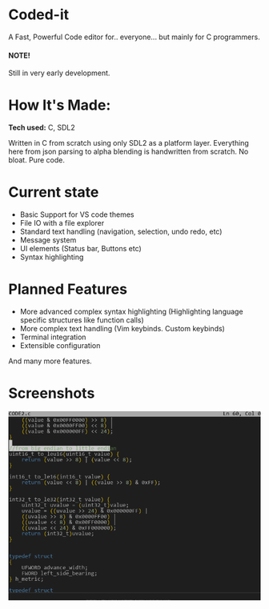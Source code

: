 # Coded-it 

A Fast, Powerful Code editor for.. everyone... but mainly for C programmers.

#### NOTE!

Still in very early development.

# How It's Made:

**Tech used:** C, SDL2

Written in C from scratch using only SDL2 as a platform layer.
Everything here from json parsing to alpha blending is handwritten from scratch.
No bloat. Pure code.

# Current state 

- Basic Support for VS code themes
- File IO with a file explorer
- Standard text handling (navigation, selection, undo redo, etc) 
- Message system
- UI elements (Status bar, Buttons etc)
- Syntax highlighting

# Planned Features

- More advanced complex syntax highlighting (Highlighting language specific structures like function calls)
- More complex text handling (Vim keybinds. Custom keybinds)
- Terminal integration
- Extensible configuration

And many more features.


# Screenshots
![screenshot](screenshots/1.png)
